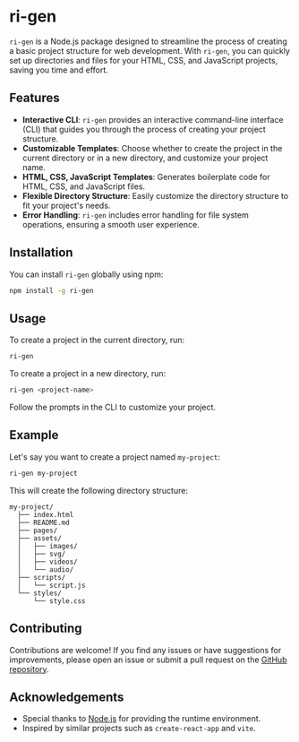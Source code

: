 # ri-gen

`ri-gen` is a Node.js package designed to streamline the process of creating a basic project structure for web development. With `ri-gen`, you can quickly set up directories and files for your HTML, CSS, and JavaScript projects, saving you time and effort.

## Features

- **Interactive CLI**: `ri-gen` provides an interactive command-line interface (CLI) that guides you through the process of creating your project structure.
- **Customizable Templates**: Choose whether to create the project in the current directory or in a new directory, and customize your project name.
- **HTML, CSS, JavaScript Templates**: Generates boilerplate code for HTML, CSS, and JavaScript files.
- **Flexible Directory Structure**: Easily customize the directory structure to fit your project's needs.
- **Error Handling**: `ri-gen` includes error handling for file system operations, ensuring a smooth user experience.

## Installation

You can install `ri-gen` globally using npm:

```bash
npm install -g ri-gen
```

## Usage

To create a project in the current directory, run:

```bash
ri-gen
```

To create a project in a new directory, run:

```bash
ri-gen <project-name>
```

Follow the prompts in the CLI to customize your project.

## Example

Let's say you want to create a project named `my-project`:

```bash
ri-gen my-project
```

This will create the following directory structure:

```
my-project/
  ├── index.html
  ├── README.md
  ├── pages/
  ├── assets/
  │   ├── images/
  │   ├── svg/
  │   ├── videos/
  │   └── audio/
  ├── scripts/
  │   └── script.js
  └── styles/
      └── style.css
```

## Contributing

Contributions are welcome! If you find any issues or have suggestions for improvements, please open an issue or submit a pull request on the [GitHub repository](https://github.com/yourusername/ri-gen).


## Acknowledgements

- Special thanks to [Node.js](https://nodejs.org/) for providing the runtime environment.
- Inspired by similar projects such as `create-react-app` and `vite`.

